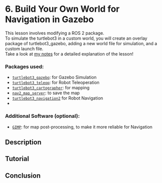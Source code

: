 # 6. Build Your Own World for Navigation in Gazebo

This lesson involves modifying a ROS 2 package.<br/>
To simulate the turtlebot3 in a custom world, you will create an overlay package of turtlebot3_gazebo, adding a new world file for simulation, and a custom launch file. <br/>
Take a look at [my notes](https://github.com/AlePuglisi/navigation-learning/blob/main/nav2-course/6-custom-world/Lesson6_CustomWorld.pdf) for a detailed explanation of the lesson!

### Packages used: 
- [``turtlebot3_gazebo``](https://github.com/ROBOTIS-GIT/turtlebot3_simulations/tree/main/turtlebot3_gazebo): for Gazebo Simulation
- [``turtlebot3_teleop``](https://github.com/ROBOTIS-GIT/turtlebot3/tree/main/turtlebot3_teleop): for Robot Teleoperation
- [``turtlebot3_cartographer``](https://github.com/ROBOTIS-GIT/turtlebot3/tree/main/turtlebot3_cartographer): for mapping
- [``nav2_map_server``](https://github.com/ros-navigation/navigation2/tree/main/nav2_map_server): to save the map
- [``turtlebot3_navigation2``](https://github.com/ROBOTIS-GIT/turtlebot3/tree/main/turtlebot3_navigation2) for Robot Navigation
- 
### Additional Software (optional): 
- [``GIMP``](https://www.gimp.org/): for map post-processing, to make it more reliable for Navigation

## Description 

## Tutorial 

## Conclusion
